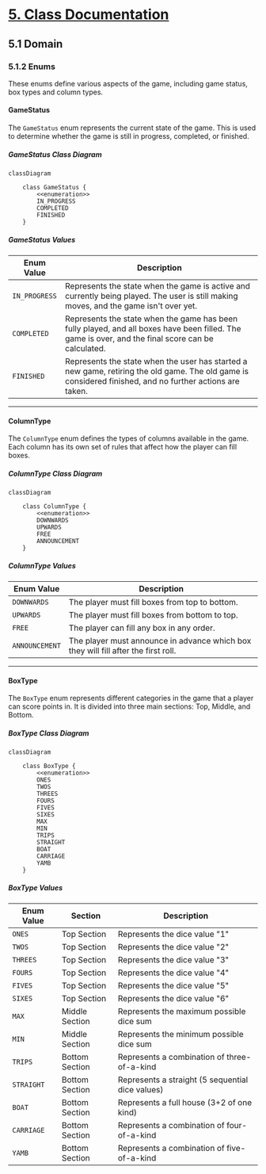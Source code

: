 # [ 5. Class Documentation ](../documentation.md)

## 5.1 Domain

### 5.1.2 Enums

These enums define various aspects of the game, including game status, box types and column types.

#### GameStatus

The `GameStatus` enum represents the current state of the game. This is used to determine whether the game is still in progress, completed, or finished.

##### GameStatus Class Diagram

```mermaid
classDiagram

    class GameStatus {
        <<enumeration>>
        IN_PROGRESS
        COMPLETED
        FINISHED
    }

```

##### GameStatus Values

| Enum Value      | Description                                                                                                                                       |
|-----------------|---------------------------------------------------------------------------------------------------------------------------------------------------|
| `IN_PROGRESS`   | Represents the state when the game is active and currently being played. The user is still making moves, and the game isn't over yet.             |
| `COMPLETED`     | Represents the state when the game has been fully played, and all boxes have been filled. The game is over, and the final score can be calculated. |
| `FINISHED`      | Represents the state when the user has started a new game, retiring the old game. The old game is considered finished, and no further actions are taken. |

---

#### ColumnType

The `ColumnType` enum defines the types of columns available in the game. Each column has its own set of rules that affect how the player can fill boxes.

##### ColumnType Class Diagram

```mermaid
classDiagram

    class ColumnType {
        <<enumeration>>
        DOWNWARDS
        UPWARDS
        FREE
        ANNOUNCEMENT
    }

```

##### ColumnType Values

| Enum Value      | Description                                                                       |
|-----------------|-----------------------------------------------------------------------------------|
| `DOWNWARDS`     | The player must fill boxes from top to bottom.                                    |
| `UPWARDS`       | The player must fill boxes from bottom to top.                                    |
| `FREE`          | The player can fill any box in any order.                                         |
| `ANNOUNCEMENT`  | The player must announce in advance which box they will fill after the first roll.|

---

#### BoxType

The `BoxType` enum represents different categories in the game that a player can score points in. It is divided into three main sections: Top, Middle, and Bottom.

##### BoxType Class Diagram

```mermaid
classDiagram

    class BoxType {
        <<enumeration>>
        ONES
        TWOS
        THREES
        FOURS
        FIVES
        SIXES
        MAX
        MIN
        TRIPS
        STRAIGHT
        BOAT
        CARRIAGE
        YAMB
    }

```

##### BoxType Values

| Enum Value | Section       | Description                                         |
|------------|---------------|-----------------------------------------------------|
| `ONES`     | Top Section   | Represents the dice value "1"                       |
| `TWOS`     | Top Section   | Represents the dice value "2"                       |
| `THREES`   | Top Section   | Represents the dice value "3"                       |
| `FOURS`    | Top Section   | Represents the dice value "4"                       |
| `FIVES`    | Top Section   | Represents the dice value "5"                       |
| `SIXES`    | Top Section   | Represents the dice value "6"                       |
| `MAX`      | Middle Section| Represents the maximum possible dice sum            |
| `MIN`      | Middle Section| Represents the minimum possible dice sum            |
| `TRIPS`    | Bottom Section| Represents a combination of three-of-a-kind         |
| `STRAIGHT` | Bottom Section| Represents a straight (5 sequential dice values)    |
| `BOAT`     | Bottom Section| Represents a full house (3+2 of one kind)           |
| `CARRIAGE` | Bottom Section| Represents a combination of four-of-a-kind          |
| `YAMB`     | Bottom Section| Represents a combination of five-of-a-kind          |